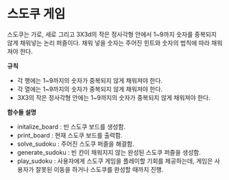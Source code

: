 # 스도쿠 게임

스도쿠는 가로, 세로 그리고 3X3d의 작은 정사각형 안에서 1~9까지 숫자를 중복되지 않게 채워넣는 논리 퍼즐이다. 채워 넣을 숫자는 주어진 힌트와 숫자의 법칙에 따라 채워져야 한다. 

**규칙**
- 각 행에는 1~9까지의 숫자가 중복되지 않게 채워져야 한다.
- 각 열에는 1~9까지의 숫자가 중복되지 않게 채워져야 한다.
- 3X3의 작은 정사각형 안에는 1~9까지의 숫자가 중복되지 않게 채워져야 한다.

**함수들 설명**
- initalize_board : 빈 스도쿠 보드를 생성함.
- print_board : 현재 스도쿠 보드를 출력함.
- solve_sudoku : 주어진 스도쿠 퍼즐을 해결함.
- generate_sudoku : 빈 칸이 채워지지 않는 완성된 스도쿠 퍼즐을 생성함.
- play_sudoku : 사용자에게 스도쿠 게임을 플레이할 기회를 제공하는데, 게임은 사용자가 잘못된 이동을 하거나 스도쿠를 완성할 때까지 진행.
